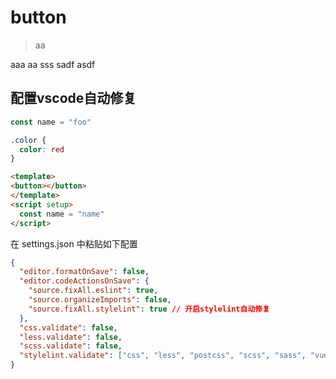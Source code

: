 # button

> aa

aaa
<demo src="./index.vue"></demo>
aa
<demo src="./index2.vue"></demo>
sss
<demo src="./index.vue"></demo>
sadf
<demo src="./index2.vue"></demo>
asdf
<demo src="./index.vue"></demo>


## 配置vscode自动修复

```js
const name = "foo"
```

```css
.color {
  color: red
}
```

```html
<template>
<button></button>
</template>
<script setup>
  const name = "name"
</script>
```

在 settings.json 中粘贴如下配置


```json
{
  "editor.formatOnSave": false,
  "editor.codeActionsOnSave": {
    "source.fixAll.eslint": true,
    "source.organizeImports": false,
    "source.fixAll.stylelint": true // 开启stylelint自动修复
  },
  "css.validate": false,
  "less.validate": false,
  "scss.validate": false,
  "stylelint.validate": ["css", "less", "postcss", "scss", "sass", "vue"]
}
```
